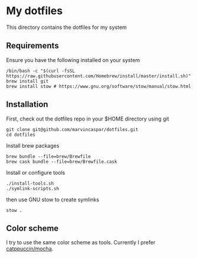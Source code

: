 # My dotfiles

This directory contains the dotfiles for my system

## Requirements

Ensure you have the following installed on your system

```
/bin/bash -c "$(curl -fsSL https://raw.githubusercontent.com/Homebrew/install/master/install.sh)"
brew install git
brew install stow # https://www.gnu.org/software/stow/manual/stow.html
```

## Installation

First, check out the dotfiles repo in your $HOME directory using git

```
git clone git@github.com/marvincaspar/dotfiles.git
cd dotfiles
```

Install brew packages

```
brew bundle --file=brew/Brewfile
brew cask bundle --file=brew/Brewfile.cask
```

Install or configure tools

```
./install-tools.sh
./symlink-scripts.sh
```

then use GNU stow to create symlinks

```
stow .
```

## Color scheme

I try to use the same color scheme as tools. Currently I prefer [catppuccin/mocha](https://github.com/catppuccin/).
